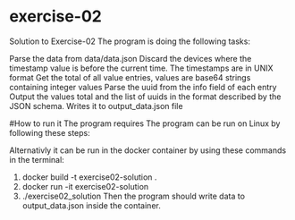 # exercise-02
Solution to Exercise-02
The program is doing the following tasks:

Parse the data from data/data.json
Discard the devices where the timestamp value is before the current time. The timestamps are in UNIX format
Get the total of all value entries, values are base64 strings containing integer values
Parse the uuid from the info field of each entry
Output the values total and the list of uuids in the format described by the JSON schema. Writes it to output_data.json file

#How to run it
The program requires
The program can be run on Linux by following these steps:


Alternativly it can be run in the docker container by using these commands in the terminal:
1. docker build -t exercise02-solution .
2. docker run -it exercise02-solution
3. ./exercise02_solution
Then the program should write data to output_data.json inside the container.
